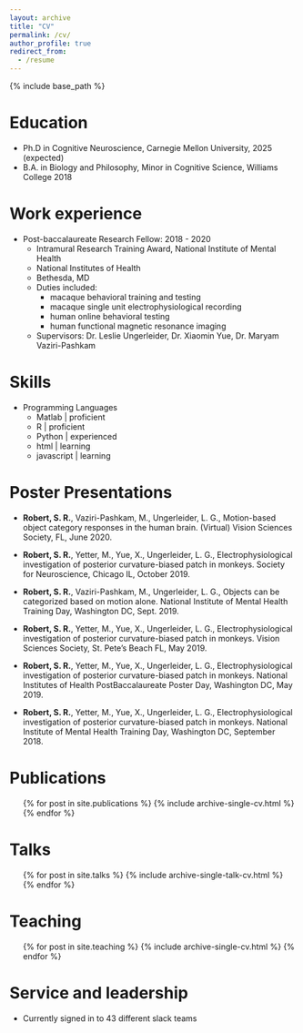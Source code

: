```yaml
---
layout: archive
title: "CV"
permalink: /cv/
author_profile: true
redirect_from:
  - /resume
---
```


{% include base_path %}

Education
======
* Ph.D in Cognitive Neuroscience, Carnegie Mellon University, 2025 (expected)
* B.A. in Biology and Philosophy, Minor in Cognitive Science, Williams College 2018

Work experience
======
* Post-baccalaureate Research Fellow: 2018 - 2020
  * Intramural Research Training Award, National Institute of Mental Health
  * National Institutes of Health
  * Bethesda, MD
  * Duties included: 
    * macaque behavioral training and testing
    * macaque single unit electrophysiological recording
    * human online behavioral testing
    * human functional magnetic resonance imaging
  * Supervisors: Dr. Leslie Ungerleider, Dr. Xiaomin Yue, Dr. Maryam Vaziri-Pashkam
  
Skills
======
* Programming Languages
  * Matlab \| proficient
  * R \| proficient
  * Python \| experienced
  * html \| learning
  * javascript \| learning

Poster Presentations
======
* <b>Robert, S. R.</b>, Vaziri-Pashkam, M., Ungerleider, L. G., Motion-based object category responses in the human brain. (Virtual) Vision Sciences Society, FL, June 2020.

* <b>Robert, S. R.</b>, Yetter, M., Yue, X., Ungerleider, L. G., Electrophysiological investigation of posterior curvature-biased patch in monkeys. Society for Neuroscience, Chicago IL, October 2019.

* <b>Robert, S. R.</b>, Vaziri-Pashkam, M., Ungerleider, L. G., Objects can be categorized based on motion alone. National Institute of Mental Health Training Day, Washington DC, Sept. 2019.

* <b>Robert, S. R.</b>, Yetter, M., Yue, X., Ungerleider, L. G., Electrophysiological investigation of posterior curvature-biased patch in monkeys. Vision Sciences Society, St. Pete’s Beach FL, May 2019.

* <b>Robert, S. R.</b>, Yetter, M., Yue, X., Ungerleider, L. G., Electrophysiological investigation of posterior curvature-biased patch in monkeys. National Institutes of Health PostBaccalaureate Poster Day, Washington DC, May 2019.

* <b>Robert, S. R.</b>, Yetter, M., Yue, X., Ungerleider, L. G., Electrophysiological investigation of posterior curvature-biased patch in monkeys. National Institute of Mental Health Training Day, Washington DC, September 2018.

Publications
======
  <ul>{% for post in site.publications %}
    {% include archive-single-cv.html %}
  {% endfor %}</ul>
  
Talks
======
  <ul>{% for post in site.talks %}
    {% include archive-single-talk-cv.html %}
  {% endfor %}</ul>
  
Teaching
======
  <ul>{% for post in site.teaching %}
    {% include archive-single-cv.html %}
  {% endfor %}</ul>
  
Service and leadership
======
* Currently signed in to 43 different slack teams
